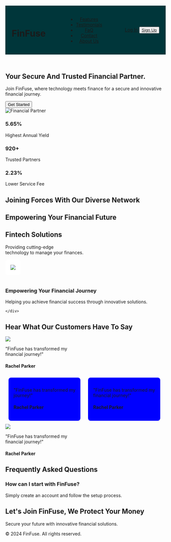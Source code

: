 <!DOCTYPE html>
<html lang="en">
<head>
  <meta charset="UTF-8">
  <meta name="viewport" content="width=device-width, initial-scale=1.0">
  <title>FinFuse</title>
  <link rel="stylesheet" href="styles.css">
</head>
<body>
  <style>
{
  margin: 0;
  padding: 0;
  box-sizing: border-box;
}

body {
  font-family: Arial, sans-serif;
  color: #333;
  line-height: 1.6;
}

.container {
  width: 90%;
  max-width: 1200px;
  margin: auto;
}

/* Header */
.header {
  background-color: #00363a;
  color: #fff;
  padding: 1rem 0;
  display: flex;
  justify-content: space-between;
  align-items: center;
  text-align: right;
}
.navbar {
    display: flex;
    justify-content: space-between;
    align-items: center;
    padding: 20px;
    background-color:  #00363a;
}


.navbar ul {
    list-style: none;
    display: flex;
}

.navbar li {
    margin: 0 15px;
}


.header .logo {
  font-size: 1.5rem;
}

.header .nav ul {
  list-style: none;
  display: flex;
}

.header .nav ul li {
  margin-left: 1rem;
}

.header .nav ul li a {
  color: #fff;
  text-decoration: none;
}

/* Hero Section */
.hero {
  display: flex;
  align-items: center;
  padding: 2rem 0;
  background-color: #e6f7ff;
}

.hero-content {
  flex: 1;
}

.hero-content h2 {
  font-size: 2.5rem;
  color: #00363a;
}

.hero-content p {
  margin: 1rem 0;
}

.cta-button {
  background-color: #00796b;
  color: #fff;
  padding: 0.5rem 1rem;
  border: none;
  cursor: pointer;
}

.hero-image img {
  width: 100%;
  max-width: 400px;
  border-radius: 8px;
}

/* Features Section */
.features {
  background-color: #f2f2f2;
  padding: 2rem 0;
  text-align: center;
}

.feature-box {
  margin: 1rem 0;
}

.feature-box h3 {
  font-size: 2rem;
  color: #00796b;
}

/* Partnerships Section */
.partnerships {
  padding: 2rem 0;
  text-align: center;
}

.social-icons {
  display: flex;
  justify-content: center;
  gap: 1rem;
}

/* Services Section */
.services {
  background-color: #e0f2f1;
  padding: 2rem 0;
}

.services h2 {
  text-align: center;
  margin-bottom: 1rem;
}

.service {
  background: #fff;
  padding: 1rem;
  border-radius: 8px;
  margin-bottom: 1rem;
  display: inline-flex;
}
.serviced {
  background: #fff;
  padding: 1rem;
  border-radius: 8px;
  margin-bottom: 1rem;
  display:inline-flex ;
}


/* Testimonials Section */
.testimonials {
  padding: 2rem 0;
  background-color: #fafafa;
 
}

.testimonial {
  background: #fff;
  padding: 1rem;
  margin: 2rem 0;
  border-radius: 8px;
  display: inline-block;
}
.testimonial1 {
  background: blue;
  padding: 1rem;
  margin: 10px;
  border-radius: 8px;
  display: inline-block;
}

/* FAQ Section */
.faq {
  padding: 2rem 0;
}

.faq-item {
  background: #fff;
  padding: 1rem;
  margin: 1rem 0;
  border-radius: 8px;
}

/* Footer */
.footer {
  background-color: #00363a;
  color: #fff;
  text-align: center;
  padding: 1rem 0;
}
  </style>
  <!-- Header Section -->
  <header class="header">
    <div class="navbar">
      <h1 class="logo">FinFuse</h1>
      <nav>
          <ul>
              <li><a href="#features">Features</a></li>
              <li><a href="#testimonials">Testimonials</a></li>
              <li><a href="#faq">FaQ</a></li>
              <li><a href="#contact">Contact</a></li>
              <li><a href="about.html">About Us</a></li>
          </ul>
      </nav>
      <div class="auth-buttons">
          <a href="login.html" class="btn">Log In</a>
          <button><a href="signup.html" class="btn primary">Sign Up</a></button>
      </div>
  </div>
  

  </header>

  <!-- Hero Section -->
  <section class="hero">
    <div class="container">
      <div class="hero-content">
        <h2>Your Secure And Trusted Financial Partner.</h2>
        <p>Join FinFuse, where technology meets finance for a secure and innovative financial journey.</p>
        <button class="cta-button">Get Started</button>
      </div>
      <div class="hero-image">
        <img src="your-image.png" alt="Financial Partner">
      </div>
    </div>
  </section>

  <!-- Features Section -->
  <section id="features" class="features">
    <div class="container">
      <div class="feature-box">
        <h3>5.65%</h3>
        <p>Highest Annual Yield</p>
      </div>
      <div class="feature-box">
        <h3>920+</h3>
        <p>Trusted Partners</p>
      </div>
      <div class="feature-box">
        <h3>2.23%</h3>
        <p>Lower Service Fee</p>
      </div>
    </div>
  </section>

  <!-- Partnerships Section -->
  <section class="partnerships">
    <div class="container">
      <h2>Joining Forces With Our Diverse Network</h2>
      <div class="social-icons">
        <!-- Add icons here -->
      </div>
    </div>
  </section>

  <!-- Services Section -->
  <section class="services">
    <div class="container">
      <h2>Empowering Your Financial Future</h2>
      <div class="service">
        <h1>Fintech Solutions</h1>
        <p>Providing cutting-edge<br> technology to manage your finances.</p>
      </div>
      <div  class="serviced"><img src="download (1).jfif"></div>
      <div class="service">
        <h3>Empowering Your Financial Journey</h3>
        <p>Helping you achieve financial success through innovative solutions.</p>
      </div>
     
    </div>
  </section>

  <!-- Testimonials Section -->
  <section id="testimonials" class="testimonials">
    <div class="container">
      <h2>Hear What Our Customers Have To Say</h2>
      <div class="testimonial">
        <img src="download (1).jfif" >
        <p>"FinFuse has transformed my<br> financial journey!"</p>
        <h4>Rachel Parker</h4>
      </div>
      <div class="testimonial1">
        <img src="" >
        <p>"FinFuse has transformed my <br> journey!"</p>
        <h4>Rachel Parker</h4>
      </div>
      <div class="testimonial1">
        <img src="" >
        <p>"FinFuse has transformed my<br> financial journey!"</p>
        <h4>Rachel Parker</h4>
      </div>
      <div class="testimonial">
        <img src="download (1).jfif" >
        <p>"FinFuse has transformed my<br> financial journey!"</p>
        <h4>Rachel Parker</h4>
      </div>
      <!-- Add more testimonials here -->
    </div>
  </section>

  <!-- FAQ Section -->
  <section id="faq" class="faq">
    <div class="container">
      <h2>Frequently Asked Questions</h2>
      <div class="faq-item">
        <h3>How can I start with FinFuse?</h3>
        <p>Simply create an account and follow the setup process.</p>
      </div>
      <!-- Add more FAQs here -->
    </div>
  </section>

  <!-- Footer Section -->
  <footer class="footer">
    <div class="container">
      <h2>Let's Join FinFuse, We Protect Your Money</h2>
      <p>Secure your future with innovative financial solutions.</p>
      <p>&copy; 2024 FinFuse. All rights reserved.</p>
    </div>
  </footer>

</body>
</html>

